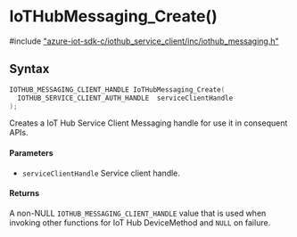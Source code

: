 # IoTHubMessaging_Create()

\#include ["azure-iot-sdk-c/iothub_service_client/inc/iothub_messaging.h"](../iot-c-ref-iothub-messaging-h.md)  

## Syntax

```C
IOTHUB_MESSAGING_CLIENT_HANDLE IoTHubMessaging_Create(
  IOTHUB_SERVICE_CLIENT_AUTH_HANDLE  serviceClientHandle
);

```

Creates a IoT Hub Service Client Messaging handle for use it in consequent APIs.

#### Parameters
* `serviceClientHandle` Service client handle.

#### Returns
A non-NULL `IOTHUB_MESSAGING_CLIENT_HANDLE` value that is used when invoking other functions for IoT Hub DeviceMethod and `NULL` on failure.

